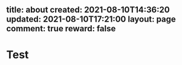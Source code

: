 title: about
created: 2021-08-10T14:36:20
updated: 2021-08-10T17:21:00
layout: page
comment: true
reward: false
---

# Test